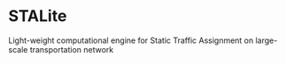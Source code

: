 # STALite
 Light-weight computational engine for Static Traffic Assignment on large-scale transportation network
